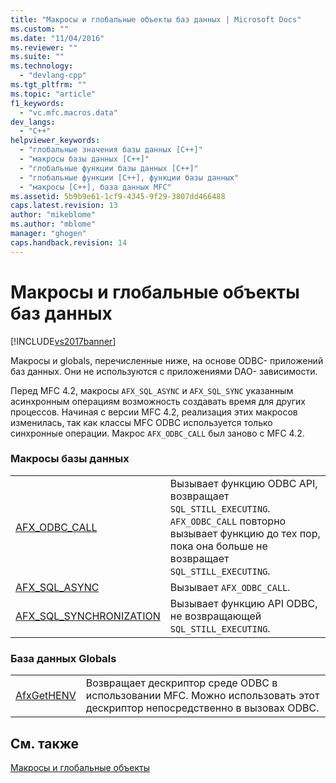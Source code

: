 ```yaml
---
title: "Макросы и глобальные объекты баз данных | Microsoft Docs"
ms.custom: ""
ms.date: "11/04/2016"
ms.reviewer: ""
ms.suite: ""
ms.technology: 
  - "devlang-cpp"
ms.tgt_pltfrm: ""
ms.topic: "article"
f1_keywords: 
  - "vc.mfc.macros.data"
dev_langs: 
  - "C++"
helpviewer_keywords: 
  - "глобальные значения базы данных [C++]"
  - "макросы базы данных [C++]"
  - "глобальные функции базы данных [C++]"
  - "глобальные функции [C++], функции базы данных"
  - "макросы [C++], база данных MFC"
ms.assetid: 5b9b9e61-1cf9-4345-9f29-3807dd466488
caps.latest.revision: 13
author: "mikeblome"
ms.author: "mblome"
manager: "ghogen"
caps.handback.revision: 14
---
```

# Макросы и глобальные объекты баз данных
[!INCLUDE[vs2017banner](../../assembler/inline/includes/vs2017banner.md)]

Макросы и globals, перечисленные ниже, на основе ODBC\- приложений баз данных.  Они не используются с приложениями DAO\- зависимости.  
  
 Перед MFC 4.2, макросы `AFX_SQL_ASYNC` и `AFX_SQL_SYNC` указанным асинхронным операциям возможность создавать время для других процессов.  Начиная с версии MFC 4.2, реализация этих макросов изменилась, так как классы MFC ODBC используется только синхронные операции.  Макрос `AFX_ODBC_CALL` был заново с MFC 4.2.  
  
### Макросы базы данных  
  
|||  
|-|-|  
|[AFX\_ODBC\_CALL](../Topic/AFX_ODBC_CALL.md)|Вызывает функцию ODBC API, возвращает `SQL_STILL_EXECUTING`.  `AFX_ODBC_CALL` повторно вызывает функцию до тех пор, пока она больше не возвращает `SQL_STILL_EXECUTING`.|  
|[AFX\_SQL\_ASYNC](../Topic/AFX_SQL_ASYNC.md)|Вызывает `AFX_ODBC_CALL`.|  
|[AFX\_SQL\_SYNCHRONIZATION](../Topic/AFX_SQL_SYNC.md)|Вызывает функцию API ODBC, не возвращающей `SQL_STILL_EXECUTING`.|  
  
### База данных Globals  
  
|||  
|-|-|  
|[AfxGetHENV](../Topic/AfxGetHENV.md)|Возвращает дескриптор среде ODBC в использовании MFC.  Можно использовать этот дескриптор непосредственно в вызовах ODBC.|  
  
## См. также  
 [Макросы и глобальные объекты](../../mfc/reference/mfc-macros-and-globals.md)